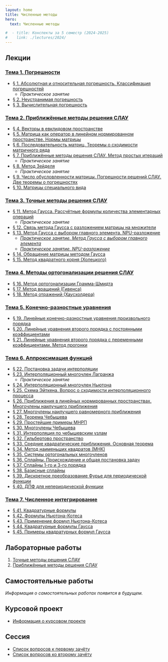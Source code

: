 ```yaml
---
layout: home
title: Численные методы
hero:
  text: Численные методы

#  - title: Конспекты за 5 семестр (2024-2025)
#    link: ./lectures/2024/
---
```


## Лекции

### [Тема 1. Погрешности](./lectures/2024/theme-01/)

* [§ 1. Абсолютная и относительная погрешность. Классификация погрешностей](./lectures/2024/theme-01/#1)
  * *Практическое занятие*
* [§ 2. Неустранимая погрешность](./lectures/2024/theme-01/#2)
* [§ 3. Вычислительная погрешность](./lectures/2024/theme-01/#3)

### [Тема 2. Приближённые методы решения СЛАУ](./lectures/2024/theme-02/)

* [§ 4. Векторы в евклидовом пространстве](./lectures/2024/theme-02/#4)
* [§ 5. Матрица как оператор в линейном нормированном пространстве. Нормы матрицы](./lectures/2024/theme-02/#5)
* [§ 6. Последовательность матриц. Теоремы о сходимости матричного ряда](./lectures/2024/theme-02/#6)
* [§ 7. Приближённые методы решения СЛАУ. Метод простых итераций](./lectures/2024/theme-02/#7)
  * *Практическое занятие*
* [§ 8. Метод Зейделя](./lectures/2024/theme-02/#8)
  * *Практическое занятие*
* [§ 9. Число обусловленности матрицы. Погрешности решений СЛАУ. Две теоремы о погрешностях](./lectures/2024/theme-02/#9)
* [§ 10. Матрицы специального вида](./lectures/2024/theme-02/#10)

### [Тема 3. Точные методы решения СЛАУ](./lectures/2024/theme-03/)

* [§ 11. Метод Гаусса. Рассчётные формулы количества элементарных операций](./lectures/2024/theme-03/#11)
  * *Практическое занятие*
* [§ 12. Связь метода Гаусса с разложением матрицы на множители](./lectures/2024/theme-03/#12)
* [§ 13. Метод Гаусса с выбором главного элемента. NPU-разложение](./lectures/2024/theme-03/#13)
  * [*Практическое занятие. Метод Гаусса с выбором главного элемента*](./lectures/2024/theme-03/practice/13-1/)
  * [*Практическое занятие. NPU-разложение*](./lectures/2024/theme-03/practice/13-2/)
* [§ 14. Обращение матрицы методом Гаусса](./lectures/2024/theme-03/#14)
* [§ 15. Метод квадратного корня (Холецкого)](./lectures/2024/theme-03/#15)

### [Тема 4. Методы ортогонализации решения СЛАУ](./lectures/2024/theme-04/)

* [§ 16. Метод ортогонализации Грамма-Шмидта](./lectures/2024/theme-04/#16)
* [§ 17. Метод вращений (Гивенса)](./lectures/2024/theme-04/#17)
* [§ 18. Метод отражений (Хаусхолдера)](./lectures/2024/theme-04/#18)

### [Тема 5. Конечно-разностные уравнения](./lectures/2024/theme-05/)

* [§ 19. Линейные конечно-разностные уравнения произвольного порядка](./lectures/2024/theme-05/#19)
* [§ 20. Линейные уравнения второго порядка с постоянными коэффициентами](./lectures/2024/theme-05/#20)
* [§ 21. Линейные уравнения второго порядка с переменными коэффициентами. Метод прогонки](./lectures/2024/theme-05/#21)

### [Тема 6. Аппроксимация функций](./2024/lectures/06/intro/)

* [§ 22. Постановка задачи интерполяции](./2024/lectures/06/01/)
* [§ 23. Интерполяционный многочлен Лагранжа](./2024/lectures/06/02/)
  * *Практическое занятие*
* [§ 24. Интерполяционный многочлен Ньютона](./2024/lectures/06/03/)
* [§ 25. Схема Эйткена. Вопрос о сходимости интерполяционного процесса](./2024/lectures/06/04/)
* [§ 26. Приближения в линейных нормированных пространствах. Многочлены наилучшего приближения](./2024/lectures/06/05/)
* [§ 27. Многочлены наилучшего равномерного приближения](./2024/lectures/06/06/)
* [§ 28. Теорема Чебышева](./2024/lectures/06/07/)
* [§ 29. Простейшие примеры МНРП](./2024/lectures/06/08/)
* [§ 30. Многочлены Чебышева](./2024/lectures/06/09/)
* [§ 31. Интерполяция по чебышевским узлам](./2024/lectures/06/10/)
* [§ 32. Гильбертово пространство](./2024/lectures/06/11/)
* [§ 33. Средние квадратические приближения. Основная теорема](./2024/lectures/06/12/)
* [§ 34. Метод наименьших квадратов (МНК)](./2024/lectures/06/13/)
* [§ 35. Системы ортогональных многочленов](./2024/lectures/06/14/)
* [§ 36. Сплайны. Происхождение и общая постановка задач](./2024/lectures/06/15/)
* [§ 37. Сплайны 1-го и 3-го порядка](./2024/lectures/06/16/)
* [§ 38. Базисные сплайны](./2024/lectures/06/17/)
* [§ 39. Дискретное преобразование Фурье для периодической функции](./2024/lectures/06/18/)
* [§ 40. ДПФ для непериодической функции](./2024/lectures/06/19/)

### [Тема 7. Численное интегрирование](./2024/lectures/07/intro/)

* [§ 41. Квадратурные формулы](./2024/lectures/07/41/)
* [§ 42. Формулы Ньютона-Котеса](./2024/lectures/07/42/)
* [§ 43. Применение формул Ньютона-Котеса](./2024/lectures/07/43/)
* [§ 44. Квадратурные формулы Гаусса](./2024/lectures/07/44/)
* [§ 45. Примеры квадратурных формул Гаусса](./2024/lectures/07/45/)

## Лабораторные работы

1. [Точные методы решения СЛАУ](./labs/2024/01/)
2. [Приближённые методы решения СЛАУ](./labs/2024/02/)

<!--## Учебные пособия

* [Методические указания к практическим занятиям и самостоятельной работе по дисциплине «Численные методы». Линейная алгебра](./2024/study-guides/practice1/)-->

## Самостоятельные работы
*Информация о самостоятельных работах появится в будущем.*

## Курсовой проект

* [Информация о курсовом проекте](./2025/coursework/)

## Сессия

* [Список вопросов к первому зачёту](./exams/credit-1/)
* [Список вопросов ко второму зачёту](./exams/credit-2/)
